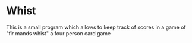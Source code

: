 # Whist


This is a small program which allows to keep track of scores in a game of "fir mands whist" a four person card game
